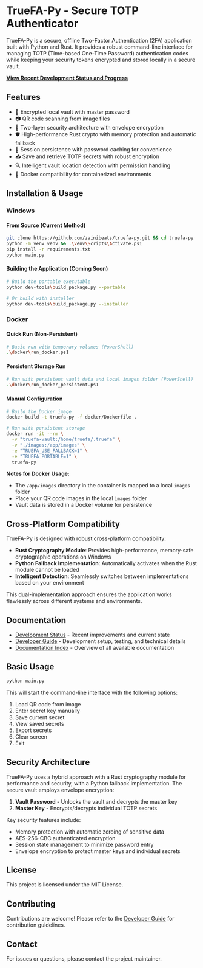 # TrueFA-Py - Secure TOTP Authenticator

TrueFA-Py is a secure, offline Two-Factor Authentication (2FA) application built with Python and Rust. It provides a robust command-line interface for managing TOTP (Time-based One-Time Password) authentication codes while keeping your security tokens encrypted and stored locally in a secure vault.

**[View Recent Development Status and Progress](docs/DEVELOPMENT_STATUS.md)**

## Features

- 🔑 Encrypted local vault with master password
- 📷 QR code scanning from image files
- 🔐 Two-layer security architecture with envelope encryption
- 🛡️ High-performance Rust crypto with memory protection and automatic fallback
- 🔄 Session persistence with password caching for convenience
- 📥 Save and retrieve TOTP secrets with robust encryption
- 🔍 Intelligent vault location detection with permission handling
- 🐳 Docker compatibility for containerized environments

## Installation & Usage

### Windows

#### From Source (Current Method)
```bash
git clone https://github.com/zainibeats/truefa-py.git && cd truefa-py
python -m venv venv && .\venv\Scripts\Activate.ps1
pip install -r requirements.txt
python main.py
```

#### Building the Application (Coming Soon)
```bash
# Build the portable executable
python dev-tools\build_package.py --portable

# Or build with installer
python dev-tools\build_package.py --installer
```

### Docker

#### Quick Run (Non-Persistent)
```bash
# Basic run with temporary volumes (PowerShell)
.\docker\run_docker.ps1
```

#### Persistent Storage Run
```bash
# Run with persistent vault data and local images folder (PowerShell)
.\docker\run_docker_persistent.ps1
```

#### Manual Configuration
```bash
# Build the Docker image
docker build -t truefa-py -f docker/Dockerfile .

# Run with persistent storage
docker run -it --rm \
  -v "truefa-vault:/home/truefa/.truefa" \
  -v "./images:/app/images" \
  -e "TRUEFA_USE_FALLBACK=1" \
  -e "TRUEFA_PORTABLE=1" \
  truefa-py
```

**Notes for Docker Usage:**
- The `/app/images` directory in the container is mapped to a local `images` folder
- Place your QR code images in the local `images` folder
- Vault data is stored in a Docker volume for persistence

## Cross-Platform Compatibility

TrueFA-Py is designed with robust cross-platform compatibility:

- **Rust Cryptography Module**: Provides high-performance, memory-safe cryptographic operations on Windows
- **Python Fallback Implementation**: Automatically activates when the Rust module cannot be loaded
- **Intelligent Detection**: Seamlessly switches between implementations based on your environment

This dual-implementation approach ensures the application works flawlessly across different systems and environments.

## Documentation

- [Development Status](docs/DEVELOPMENT_STATUS.md) - Recent improvements and current state
- [Developer Guide](docs/DEVELOPER_GUIDE.md) - Development setup, testing, and technical details
- [Documentation Index](docs/README.md) - Overview of all available documentation

## Basic Usage

```bash
python main.py
```

This will start the command-line interface with the following options:
1. Load QR code from image
2. Enter secret key manually
3. Save current secret
4. View saved secrets
5. Export secrets
6. Clear screen
7. Exit

## Security Architecture

TrueFA-Py uses a hybrid approach with a Rust cryptography module for performance and security, with a Python fallback implementation. The secure vault employs envelope encryption:

1. **Vault Password** - Unlocks the vault and decrypts the master key
2. **Master Key** - Encrypts/decrypts individual TOTP secrets

Key security features include:
- Memory protection with automatic zeroing of sensitive data
- AES-256-CBC authenticated encryption
- Session state management to minimize password entry
- Envelope encryption to protect master keys and individual secrets

## License

This project is licensed under the MIT License.

## Contributing

Contributions are welcome! Please refer to the [Developer Guide](docs/DEVELOPER_GUIDE.md) for contribution guidelines.

## Contact

For issues or questions, please contact the project maintainer.
